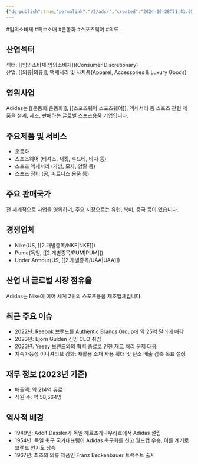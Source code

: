 ```yaml
---
{"dg-publish":true,"permalink":"/2/ads/","created":"2024-10-28T21:41:05.164+09:00","updated":"2025-07-29T21:37:04.262+09:00"}
---
```


#임의소비재 #특수소매 #운동화 #스포츠웨어 #의류 

## 산업섹터

섹터: [[임의소비재\|임의소비재]](Consumer Discretionary)  
산업: [[의류\|의류]], 액세서리 및 사치품(Apparel, Accessories & Luxury Goods)

## 영위사업

Adidas는 [[운동화\|운동화]], [[스포츠웨어\|스포츠웨어]], 액세서리 등 스포츠 관련 제품을 설계, 제조, 판매하는 글로벌 스포츠용품 기업입니다.

## 주요제품 및 서비스

- 운동화
- 스포츠웨어 (티셔츠, 재킷, 후드티, 바지 등)
- 스포츠 액세서리 (가방, 모자, 양말 등)
- 스포츠 장비 (공, 피트니스 용품 등)

## 주요 판매국가

전 세계적으로 사업을 영위하며, 주요 시장으로는 유럽, 북미, 중국 등이 있습니다.

## 경쟁업체

- Nike(US, [[2.개별종목/NKE\|NKE]])
- Puma(독일, [[2.개별종목/PUM\|PUM]])
- Under Armour(US, [[2.개별종목/UAA\|UAA]])

## 산업 내 글로벌 시장 점유율

Adidas는 Nike에 이어 세계 2위의 스포츠용품 제조업체입니다.

## 최근 주요 이슈

- 2022년: Reebok 브랜드를 Authentic Brands Group에 약 25억 달러에 매각
- 2023년: Bjorn Gulden 신임 CEO 취임
- 2023년: Yeezy 브랜드와의 협력 종료로 인한 재고 처리 문제 대응
- 지속가능성 이니셔티브 강화: 재활용 소재 사용 확대 및 탄소 배출 감축 목표 설정

## 재무 정보 (2023년 기준)

- 매출액: 약 214억 유로
- 직원 수: 약 58,564명

## 역사적 배경

- 1949년: Adolf Dassler가 독일 헤르초게나우라흐에서 Adidas 설립
- 1954년: 독일 축구 국가대표팀이 Adidas 축구화를 신고 월드컵 우승, 이를 계기로 브랜드 인지도 상승
- 1967년: 최초의 의류 제품인 Franz Beckenbauer 트랙수트 출시